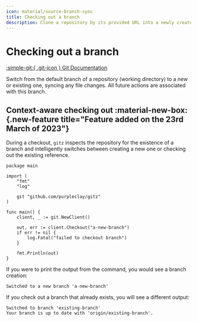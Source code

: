 ```yaml
---
icon: material/source-branch-sync
title: Checking out a branch
description: Clone a repository by its provided URL into a newly created directory
---
```


# Checking out a branch

[:simple-git:{ .git-icon } Git Documentation](https://git-scm.com/docs/git-checkout)

Switch from the default branch of a repository (working directory) to a new or existing one, syncing any file changes. All future actions are associated with this branch.

## Context-aware checking out :material-new-box:{.new-feature title="Feature added on the 23rd March of 2023"}

During a checkout, `gitz` inspects the repository for the existence of a branch and intelligently switches between creating a new one or checking out the existing reference.

```{ .go .select linenums="1" }
package main

import (
    "fmt"
    "log"

    git "github.com/purpleclay/gitz"
)

func main() {
    client, _ := git.NewClient()

    out, err := client.Checkout("a-new-branch")
    if err != nil {
        log.Fatal("failed to checkout branch")
    }

    fmt.Println(out)
}
```

If you were to print the output from the command, you would see a branch creation:

```{ .text .no-select .no-copy }
Switched to a new branch 'a-new-branch'
```

If you check out a branch that already exists, you will see a different output:

```{ .text .no-select .no-copy }
Switched to branch 'existing-branch'
Your branch is up to date with 'origin/existing-branch'.
```

